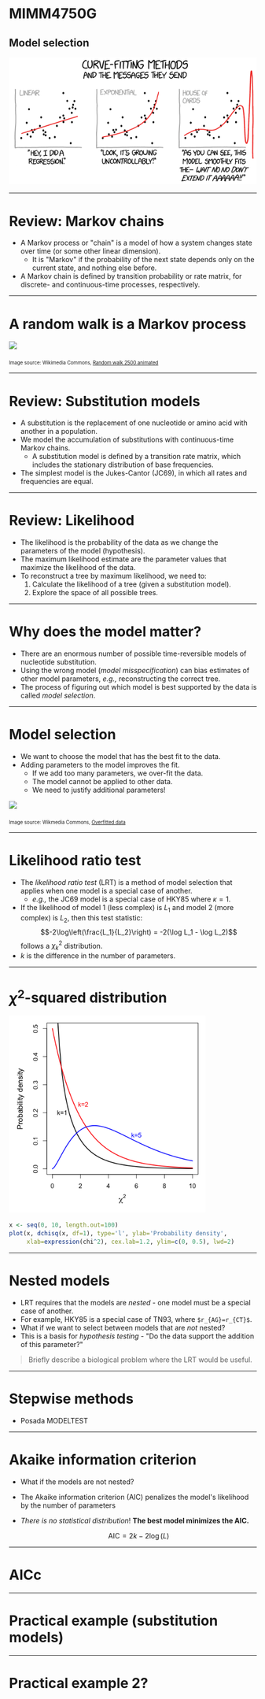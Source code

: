 # MIMM4750G
## Model selection
![](/img/xkcd-curves-crop.png)

---

# Review: Markov chains

* A Markov process or "chain" is a model of how a system changes state over time (or some other linear dimension).
  * It is "Markov" if the probability of the next state depends only on the current state, and nothing else before.
* A Markov chain is defined by transition probability or rate matrix, for discrete- and continuous-time processes, respectively.

---

# A random walk is a Markov process

![](https://upload.wikimedia.org/wikipedia/commons/8/85/Random_walk_2500_animated.gif)

<small><small>
Image source: Wikimedia Commons, <a href="https://commons.wikimedia.org/wiki/File:Random_walk_2500_animated.gif">Random walk 2500 animated</a>
</small></small>

---

# Review: Substitution models

* A substitution is the replacement of one nucleotide or amino acid with another in a population.
* We model the accumulation of substitutions with continuous-time Markov chains.
  * A substitution model is defined by a transition rate matrix, which includes the stationary distribution of base frequencies.
* The simplest model is the Jukes-Cantor (JC69), in which all rates and frequencies are equal.

---

# Review: Likelihood

* The likelihood is the probability of the data as we change the parameters of the model (hypothesis).
* The maximum likelihood estimate are the parameter values that maximize the likelihood of the data.
* To reconstruct a tree by maximum likelihood, we need to:
  1. Calculate the likelihood of a tree (given a substitution model).
  2. Explore the space of all possible trees.

---

# Why does the model matter?

* There are an enormous number of possible time-reversible models of nucleotide substitution.
* Using the wrong model (*model misspecification*) can bias estimates of other model parameters, *e.g.,* reconstructing the correct tree.
* The process of figuring out which model is best supported by the data is called *model selection*.

---

# Model selection

* We want to choose the model that has the best fit to the data.
* Adding parameters to the model improves the fit.
  * If we add too many parameters, we over-fit the data.
  * The model cannot be applied to other data.
  * We need to justify additional parameters!

<img src="https://upload.wikimedia.org/wikipedia/commons/6/68/Overfitted_Data.png" width="300px"/>

<small><small>
Image source: Wikmedia Commons, <a href="https://commons.wikimedia.org/wiki/File:Overfitted_Data.png">Overfitted data</a>
</small></small>

---

# Likelihood ratio test

* The *likelihood ratio test* (LRT) is a method of model selection that applies when one model is a special case of another.
  * *e.g.,* the JC69 model is a special case of HKY85 where $\kappa=1$.
* If the likelihood of model 1 (less complex) is $L_1$ and model 2 (more complex) is $L_2$, then this test statistic:
  $$-2\log\left(\frac{L_1}{L_2}\right) = -2(\log L_1 - \log L_2)$$
  follows a $\chi^2_k$ distribution.
* $k$ is the difference in the number of parameters.

---

# $\chi^2$-squared distribution

<img src="/img/dchisq.png" width="400px"/>

```R
x <- seq(0, 10, length.out=100)
plot(x, dchisq(x, df=1), type='l', ylab='Probability density',
     xlab=expression(chi^2), cex.lab=1.2, ylim=c(0, 0.5), lwd=2)
```

---

# Nested models

* LRT requires that the models are *nested* - one model must be a special case of another.
* For example, HKY85 is a special case of TN93, where `$r_{AG}=r_{CT}$`.
* What if we want to select between models that are *not* nested?
* This is a basis for *hypothesis testing* - "Do the data support the addition of this parameter?"
> Briefly describe a biological problem where the LRT would be useful.

---

# Stepwise methods

* Posada MODELTEST

---

# Akaike information criterion

* What if the models are not nested?
* The Akaike information criterion (AIC) penalizes the model's likelihood by the number of parameters

* *There is no statistical distribution*!  **The best model minimizes the AIC.**

  $$\text{AIC} = 2k - 2\log(L)$$

---

# AICc

---

# Practical example (substitution models)

---

# Practical example 2?
